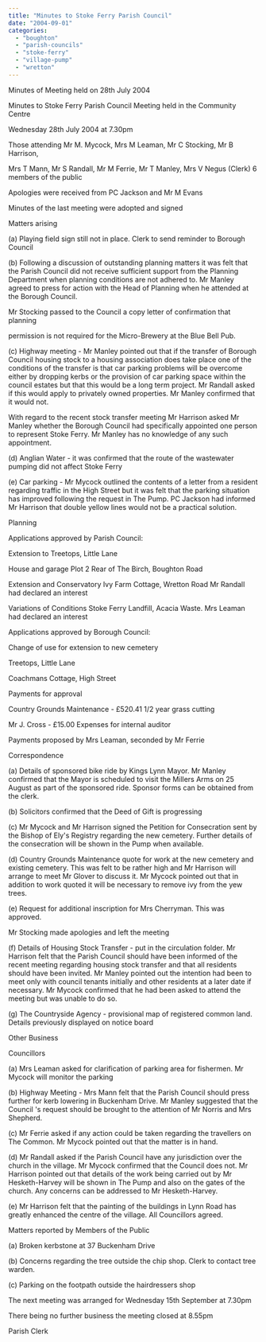 ```yaml
---
title: "Minutes to Stoke Ferry Parish Council"
date: "2004-09-01"
categories: 
  - "boughton"
  - "parish-councils"
  - "stoke-ferry"
  - "village-pump"
  - "wretton"
---
```


Minutes of Meeting held on 28th July 2004

Minutes to Stoke Ferry Parish Council Meeting held in the Community Centre

Wednesday 28th July 2004 at 7.30pm

Those attending Mr M. Mycock, Mrs M Leaman, Mr C Stocking, Mr B Harrison,

Mrs T Mann, Mr S Randall, Mr M Ferrie, Mr T Manley, Mrs V Negus (Clerk) 6 members of the public

Apologies were received from PC Jackson and Mr M Evans

Minutes of the last meeting were adopted and signed

Matters arising

(a) Playing field sign still not in place. Clerk to send reminder to Borough Council

(b) Following a discussion of outstanding planning matters it was felt that the Parish Council did not receive sufficient support from the Planning Department when planning conditions are not adhered to. Mr Manley agreed to press for action with the Head of Planning when he attended at the Borough Council.

Mr Stocking passed to the Council a copy letter of confirmation that planning

permission is not required for the Micro-Brewery at the Blue Bell Pub.

(c) Highway meeting - Mr Manley pointed out that if the transfer of Borough Council housing stock to a housing association does take place one of the conditions of the transfer is that car parking problems will be overcome either by dropping kerbs or the provision of car parking space within the council estates but that this would be a long term project. Mr Randall asked if this would apply to privately owned properties. Mr Manley confirmed that it would not.

With regard to the recent stock transfer meeting Mr Harrison asked Mr Manley whether the Borough Council had specifically appointed one person to represent Stoke Ferry. Mr Manley has no knowledge of any such appointment.

(d) Anglian Water - it was confirmed that the route of the wastewater pumping did not affect Stoke Ferry

(e) Car parking - Mr Mycock outlined the contents of a letter from a resident regarding traffic in the High Street but it was felt that the parking situation has improved following the request in The Pump. PC Jackson had informed Mr Harrison that double yellow lines would not be a practical solution.

Planning

Applications approved by Parish Council:

Extension to Treetops, Little Lane

House and garage Plot 2 Rear of The Birch, Boughton Road

Extension and Conservatory Ivy Farm Cottage, Wretton Road Mr Randall had declared an interest

Variations of Conditions Stoke Ferry Landfill, Acacia Waste. Mrs Leaman had declared an interest

Applications approved by Borough Council:

Change of use for extension to new cemetery

Treetops, Little Lane

Coachmans Cottage, High Street

Payments for approval

Country Grounds Maintenance - £520.41 1/2 year grass cutting

Mr J. Cross - £15.00 Expenses for internal auditor

Payments proposed by Mrs Leaman, seconded by Mr Ferrie

Correspondence

(a) Details of sponsored bike ride by Kings Lynn Mayor. Mr Manley confirmed that the Mayor is scheduled to visit the Millers Arms on 25 August as part of the sponsored ride. Sponsor forms can be obtained from the clerk.

(b) Solicitors confirmed that the Deed of Gift is progressing

(c) Mr Mycock and Mr Harrison signed the Petition for Consecration sent by the Bishop of Ely's Registry regarding the new cemetery. Further details of the consecration will be shown in the Pump when available.

(d) Country Grounds Maintenance quote for work at the new cemetery and existing cemetery. This was felt to be rather high and Mr Harrison will arrange to meet Mr Glover to discuss it. Mr Mycock pointed out that in addition to work quoted it will be necessary to remove ivy from the yew trees.

(e) Request for additional inscription for Mrs Cherryman. This was approved.

Mr Stocking made apologies and left the meeting

(f) Details of Housing Stock Transfer - put in the circulation folder. Mr Harrison felt that the Parish Council should have been informed of the recent meeting regarding housing stock transfer and that all residents should have been invited. Mr Manley pointed out the intention had been to meet only with council tenants initially and other residents at a later date if necessary. Mr Mycock confirmed that he had been asked to attend the meeting but was unable to do so.

(g) The Countryside Agency - provisional map of registered common land. Details previously displayed on notice board

Other Business

Councillors

(a) Mrs Leaman asked for clarification of parking area for fishermen. Mr Mycock will monitor the parking

(b) Highway Meeting - Mrs Mann felt that the Parish Council should press further for kerb lowering in Buckenham Drive. Mr Manley suggested that the Council 's request should be brought to the attention of Mr Norris and Mrs Shepherd.

(c) Mr Ferrie asked if any action could be taken regarding the travellers on The Common. Mr Mycock pointed out that the matter is in hand.

(d) Mr Randall asked if the Parish Council have any jurisdiction over the church in the village. Mr Mycock confirmed that the Council does not. Mr Harrison pointed out that details of the work being carried out by Mr Hesketh-Harvey will be shown in The Pump and also on the gates of the church. Any concerns can be addressed to Mr Hesketh-Harvey.

(e) Mr Harrison felt that the painting of the buildings in Lynn Road has greatly enhanced the centre of the village. All Councillors agreed.

Matters reported by Members of the Public

(a) Broken kerbstone at 37 Buckenham Drive

(b) Concerns regarding the tree outside the chip shop. Clerk to contact tree warden.

(c) Parking on the footpath outside the hairdressers shop

The next meeting was arranged for Wednesday 15th September at 7.30pm

There being no further business the meeting closed at 8.55pm

Parish Clerk
